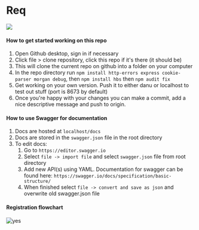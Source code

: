 # Req
![](https://travis-ci.com/IamCathal/Req.svg?token=NxDPAobZPqQisyLUpivy&branch=ArticleBetting)
#### How to get started working on this repo

1. Open Github desktop, sign in if necessary
2. Click file > clone repository, click this repo if it's there (it should be)
3. This will clone the current repo on github into a folder on your computer
4. In the repo directory run `npm install http-errors express cookie-parser morgan debug`, then `npm install hbs` then `npm audit fix`
4. Get working on your own version. Push it to either danu or localhost to test out stuff (port is 8673 by default)
5. Once you're happy with your changes you can make a commit, add a nice descriptive message and push  to origin.

#### How to use Swagger for documentation
1. Docs are hosted at `localhost/docs`
2. Docs are stored in the `swagger.json` file in the root directory
3. To edit docs:
    1. Go to `https://editor.swagger.io`
    2. Select `file -> import file` and select `swagger.json` file from root directory
    3. Add new API(s) using YAML. Documentation for swagger can be found here: `https://swagger.io/docs/specification/basic-structure/`
    4. When finished select `file -> convert and save as json` and overwrite old swagger.json file

#### Registration flowchart
![yes](https://i.imgur.com/KazYBEd.png)
